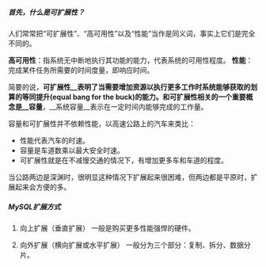 ##### 首先，什么是可扩展性？

人们常常把“可扩展性”、“高可用性”以及“性能”当作是同义词，事实上它们是完全不同的。

__高可用性__：指系统无中断地执行其功能的能力，代表系统的可用性程度。
__性能__：完成某件任务所需要的时间度量，即响应时间。

简要的说，__可扩展性__表明了当需要增加资源以执行更多工作时系统能够获取的划算的等同提升(equal bang for the buck)的能力。和可扩展性相关的一个重要概念是__容量__，__系统容量__表示在一定时间内能够完成的工作量。

容量和可扩展性并不依赖性能，以高速公路上的汽车来类比：
* 性能代表汽车的时速。
* 容量是车道数乘以最大安全时速。
* 可扩展性就是在不减慢交通的情况下，有增加更多车和车道的程度。

当公路两边是深渊时，很明显这种情况下扩展起来很困难，但两边都是平原时，扩展起来会方便的多。

##### MySQL扩展方式

1. 向上扩展（垂直扩展）
	一般是购买更多性能强悍的硬件。

2. 向外扩展（横向扩展或水平扩展）
	一般分为三个部分：复制、拆分、数据分片。